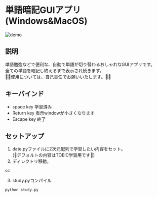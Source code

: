 # 単語暗記GUIアプリ(Windows&MacOS)
![demo](https://raw.github.com/wiki/Rockreeee/gui-app-study/images/explanation.gif)
## 説明
単語勉強などで便利な、自動で単語が切り替わるおしゃれなGUIアプリです。  
全ての単語を暗記し終えるまで表示され続きます。  
👹👹使用については、自己責任でお願いいたします。👹👹

## キーバインド
- space key 学習済み
- Return key 表示windowが小さくなります
- Escape key 終了

## セットアップ

1. date.pyファイルに2次元配列で学習したい内容をセット。  
(🤗デフォルトの内容はTOEIC学習用です🤗)
2. ディレクトリ移動。
```
cd 
```
3. study.pyコンパイル
```
python study.py
```